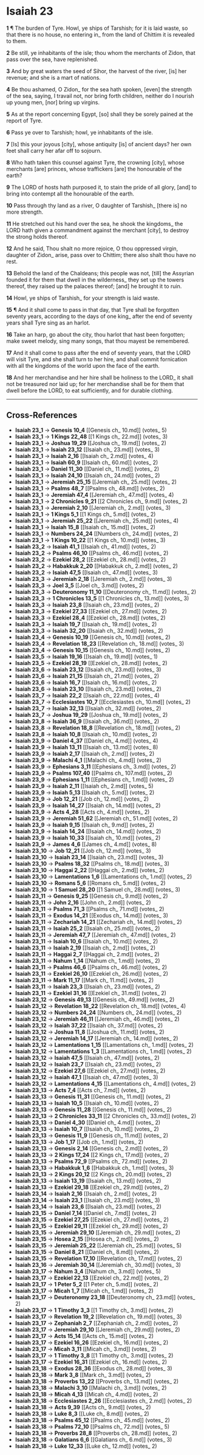 # Isaiah 23

**1** ¶ The burden of Tyre. Howl, ye ships of Tarshish; for it is laid waste, so that there is no house, no entering in_ from the land of Chittim it is revealed to them.

**2** Be still, ye inhabitants of the isle; thou whom the merchants of Zidon, that pass over the sea, have replenished.

**3** And by great waters the seed of Sihor, the harvest of the river, [is] her revenue; and she is a mart of nations.

**4** Be thou ashamed, O Zidon_ for the sea hath spoken, [even] the strength of the sea, saying, I travail not, nor bring forth children, neither do I nourish up young men, [nor] bring up virgins.

**5** As at the report concerning Egypt, [so] shall they be sorely pained at the report of Tyre.

**6** Pass ye over to Tarshish; howl, ye inhabitants of the isle.

**7** [Is] this your joyous [city], whose antiquity [is] of ancient days? her own feet shall carry her afar off to sojourn.

**8** Who hath taken this counsel against Tyre, the crowning [city], whose merchants [are] princes, whose traffickers [are] the honourable of the earth?

**9** The LORD of hosts hath purposed it, to stain the pride of all glory, [and] to bring into contempt all the honourable of the earth.

**10** Pass through thy land as a river, O daughter of Tarshish_ [there is] no more strength.

**11** He stretched out his hand over the sea, he shook the kingdoms_ the LORD hath given a commandment against the merchant [city], to destroy the strong holds thereof.

**12** And he said, Thou shalt no more rejoice, O thou oppressed virgin, daughter of Zidon_ arise, pass over to Chittim; there also shalt thou have no rest.

**13** Behold the land of the Chaldeans; this people was not, [till] the Assyrian founded it for them that dwell in the wilderness_ they set up the towers thereof, they raised up the palaces thereof; [and] he brought it to ruin.

**14** Howl, ye ships of Tarshish_ for your strength is laid waste.

**15** ¶ And it shall come to pass in that day, that Tyre shall be forgotten seventy years, according to the days of one king_ after the end of seventy years shall Tyre sing as an harlot.

**16** Take an harp, go about the city, thou harlot that hast been forgotten; make sweet melody, sing many songs, that thou mayest be remembered.

**17** And it shall come to pass after the end of seventy years, that the LORD will visit Tyre, and she shall turn to her hire, and shall commit fornication with all the kingdoms of the world upon the face of the earth.

**18** And her merchandise and her hire shall be holiness to the LORD_ it shall not be treasured nor laid up; for her merchandise shall be for them that dwell before the LORD, to eat sufficiently, and for durable clothing.

---

## Cross-References

- **Isaiah 23_1** → **Genesis 10_4** [[Genesis ch_ 10.md]] (votes_ 5)
- **Isaiah 23_1** → **1 Kings 22_48** [[1 Kings ch_ 22.md]] (votes_ 3)
- **Isaiah 23_1** → **Joshua 19_29** [[Joshua ch_ 19.md]] (votes_ 2)
- **Isaiah 23_1** → **Isaiah 23_12** [[Isaiah ch_ 23.md]] (votes_ 3)
- **Isaiah 23_1** → **Isaiah 2_16** [[Isaiah ch_ 2.md]] (votes_ 4)
- **Isaiah 23_1** → **Isaiah 60_9** [[Isaiah ch_ 60.md]] (votes_ 2)
- **Isaiah 23_1** → **Daniel 11_30** [[Daniel ch_ 11.md]] (votes_ 2)
- **Isaiah 23_1** → **Isaiah 24_10** [[Isaiah ch_ 24.md]] (votes_ 2)
- **Isaiah 23_1** → **Jeremiah 25_15** [[Jeremiah ch_ 25.md]] (votes_ 2)
- **Isaiah 23_1** → **Psalms 48_7** [[Psalms ch_ 48.md]] (votes_ 2)
- **Isaiah 23_1** → **Jeremiah 47_4** [[Jeremiah ch_ 47.md]] (votes_ 4)
- **Isaiah 23_1** → **2 Chronicles 9_21** [[2 Chronicles ch_ 9.md]] (votes_ 2)
- **Isaiah 23_1** → **Jeremiah 2_10** [[Jeremiah ch_ 2.md]] (votes_ 3)
- **Isaiah 23_1** → **1 Kings 5_1** [[1 Kings ch_ 5.md]] (votes_ 2)
- **Isaiah 23_1** → **Jeremiah 25_22** [[Jeremiah ch_ 25.md]] (votes_ 4)
- **Isaiah 23_1** → **Isaiah 15_8** [[Isaiah ch_ 15.md]] (votes_ 2)
- **Isaiah 23_1** → **Numbers 24_24** [[Numbers ch_ 24.md]] (votes_ 2)
- **Isaiah 23_1** → **1 Kings 10_22** [[1 Kings ch_ 10.md]] (votes_ 3)
- **Isaiah 23_2** → **Isaiah 41_1** [[Isaiah ch_ 41.md]] (votes_ 2)
- **Isaiah 23_2** → **Psalms 46_10** [[Psalms ch_ 46.md]] (votes_ 2)
- **Isaiah 23_2** → **Ezekiel 28_2** [[Ezekiel ch_ 28.md]] (votes_ 2)
- **Isaiah 23_2** → **Habakkuk 2_20** [[Habakkuk ch_ 2.md]] (votes_ 2)
- **Isaiah 23_2** → **Isaiah 47_5** [[Isaiah ch_ 47.md]] (votes_ 3)
- **Isaiah 23_3** → **Jeremiah 2_18** [[Jeremiah ch_ 2.md]] (votes_ 3)
- **Isaiah 23_3** → **Joel 3_5** [[Joel ch_ 3.md]] (votes_ 2)
- **Isaiah 23_3** → **Deuteronomy 11_10** [[Deuteronomy ch_ 11.md]] (votes_ 2)
- **Isaiah 23_3** → **1 Chronicles 13_5** [[1 Chronicles ch_ 13.md]] (votes_ 3)
- **Isaiah 23_3** → **Isaiah 23_8** [[Isaiah ch_ 23.md]] (votes_ 2)
- **Isaiah 23_3** → **Ezekiel 27_33** [[Ezekiel ch_ 27.md]] (votes_ 2)
- **Isaiah 23_3** → **Ezekiel 28_4** [[Ezekiel ch_ 28.md]] (votes_ 2)
- **Isaiah 23_3** → **Isaiah 19_7** [[Isaiah ch_ 19.md]] (votes_ 2)
- **Isaiah 23_3** → **Isaiah 32_20** [[Isaiah ch_ 32.md]] (votes_ 2)
- **Isaiah 23_4** → **Genesis 10_19** [[Genesis ch_ 10.md]] (votes_ 2)
- **Isaiah 23_4** → **Revelation 18_23** [[Revelation ch_ 18.md]] (votes_ 3)
- **Isaiah 23_4** → **Genesis 10_15** [[Genesis ch_ 10.md]] (votes_ 2)
- **Isaiah 23_5** → **Isaiah 19_16** [[Isaiah ch_ 19.md]] (votes_ 1)
- **Isaiah 23_5** → **Ezekiel 28_19** [[Ezekiel ch_ 28.md]] (votes_ 2)
- **Isaiah 23_6** → **Isaiah 23_12** [[Isaiah ch_ 23.md]] (votes_ 3)
- **Isaiah 23_6** → **Isaiah 21_15** [[Isaiah ch_ 21.md]] (votes_ 2)
- **Isaiah 23_6** → **Isaiah 16_7** [[Isaiah ch_ 16.md]] (votes_ 2)
- **Isaiah 23_6** → **Isaiah 23_10** [[Isaiah ch_ 23.md]] (votes_ 2)
- **Isaiah 23_7** → **Isaiah 22_2** [[Isaiah ch_ 22.md]] (votes_ 4)
- **Isaiah 23_7** → **Ecclesiastes 10_7** [[Ecclesiastes ch_ 10.md]] (votes_ 2)
- **Isaiah 23_7** → **Isaiah 32_13** [[Isaiah ch_ 32.md]] (votes_ 2)
- **Isaiah 23_7** → **Joshua 19_29** [[Joshua ch_ 19.md]] (votes_ 2)
- **Isaiah 23_8** → **Isaiah 36_9** [[Isaiah ch_ 36.md]] (votes_ 2)
- **Isaiah 23_8** → **Revelation 18_8** [[Revelation ch_ 18.md]] (votes_ 2)
- **Isaiah 23_8** → **Isaiah 10_8** [[Isaiah ch_ 10.md]] (votes_ 2)
- **Isaiah 23_9** → **Daniel 4_37** [[Daniel ch_ 4.md]] (votes_ 4)
- **Isaiah 23_9** → **Isaiah 13_11** [[Isaiah ch_ 13.md]] (votes_ 8)
- **Isaiah 23_9** → **Isaiah 2_17** [[Isaiah ch_ 2.md]] (votes_ 2)
- **Isaiah 23_9** → **Malachi 4_1** [[Malachi ch_ 4.md]] (votes_ 2)
- **Isaiah 23_9** → **Ephesians 3_11** [[Ephesians ch_ 3.md]] (votes_ 2)
- **Isaiah 23_9** → **Psalms 107_40** [[Psalms ch_ 107.md]] (votes_ 2)
- **Isaiah 23_9** → **Ephesians 1_11** [[Ephesians ch_ 1.md]] (votes_ 2)
- **Isaiah 23_9** → **Isaiah 2_11** [[Isaiah ch_ 2.md]] (votes_ 5)
- **Isaiah 23_9** → **Isaiah 5_13** [[Isaiah ch_ 5.md]] (votes_ 2)
- **Isaiah 23_9** → **Job 12_21** [[Job ch_ 12.md]] (votes_ 2)
- **Isaiah 23_9** → **Isaiah 14_27** [[Isaiah ch_ 14.md]] (votes_ 2)
- **Isaiah 23_9** → **Acts 4_28** [[Acts ch_ 4.md]] (votes_ 2)
- **Isaiah 23_9** → **Jeremiah 51_62** [[Jeremiah ch_ 51.md]] (votes_ 2)
- **Isaiah 23_9** → **Isaiah 9_15** [[Isaiah ch_ 9.md]] (votes_ 2)
- **Isaiah 23_9** → **Isaiah 14_24** [[Isaiah ch_ 14.md]] (votes_ 2)
- **Isaiah 23_9** → **Isaiah 10_33** [[Isaiah ch_ 10.md]] (votes_ 2)
- **Isaiah 23_9** → **James 4_6** [[James ch_ 4.md]] (votes_ 8)
- **Isaiah 23_10** → **Job 12_21** [[Job ch_ 12.md]] (votes_ 3)
- **Isaiah 23_10** → **Isaiah 23_14** [[Isaiah ch_ 23.md]] (votes_ 3)
- **Isaiah 23_10** → **Psalms 18_32** [[Psalms ch_ 18.md]] (votes_ 3)
- **Isaiah 23_10** → **Haggai 2_22** [[Haggai ch_ 2.md]] (votes_ 2)
- **Isaiah 23_10** → **Lamentations 1_6** [[Lamentations ch_ 1.md]] (votes_ 2)
- **Isaiah 23_10** → **Romans 5_6** [[Romans ch_ 5.md]] (votes_ 2)
- **Isaiah 23_10** → **1 Samuel 28_20** [[1 Samuel ch_ 28.md]] (votes_ 3)
- **Isaiah 23_11** → **Genesis 9_25** [[Genesis ch_ 9.md]] (votes_ 2)
- **Isaiah 23_11** → **John 2_16** [[John ch_ 2.md]] (votes_ 2)
- **Isaiah 23_11** → **Psalms 71_3** [[Psalms ch_ 71.md]] (votes_ 2)
- **Isaiah 23_11** → **Exodus 14_21** [[Exodus ch_ 14.md]] (votes_ 3)
- **Isaiah 23_11** → **Zechariah 14_21** [[Zechariah ch_ 14.md]] (votes_ 2)
- **Isaiah 23_11** → **Isaiah 25_2** [[Isaiah ch_ 25.md]] (votes_ 2)
- **Isaiah 23_11** → **Jeremiah 47_7** [[Jeremiah ch_ 47.md]] (votes_ 2)
- **Isaiah 23_11** → **Isaiah 10_6** [[Isaiah ch_ 10.md]] (votes_ 2)
- **Isaiah 23_11** → **Isaiah 2_19** [[Isaiah ch_ 2.md]] (votes_ 2)
- **Isaiah 23_11** → **Haggai 2_7** [[Haggai ch_ 2.md]] (votes_ 2)
- **Isaiah 23_11** → **Nahum 1_14** [[Nahum ch_ 1.md]] (votes_ 2)
- **Isaiah 23_11** → **Psalms 46_6** [[Psalms ch_ 46.md]] (votes_ 2)
- **Isaiah 23_11** → **Ezekiel 26_10** [[Ezekiel ch_ 26.md]] (votes_ 2)
- **Isaiah 23_11** → **Mark 11_17** [[Mark ch_ 11.md]] (votes_ 2)
- **Isaiah 23_11** → **Isaiah 23_3** [[Isaiah ch_ 23.md]] (votes_ 2)
- **Isaiah 23_11** → **Ezekiel 31_16** [[Ezekiel ch_ 31.md]] (votes_ 2)
- **Isaiah 23_12** → **Genesis 49_13** [[Genesis ch_ 49.md]] (votes_ 2)
- **Isaiah 23_12** → **Revelation 18_22** [[Revelation ch_ 18.md]] (votes_ 4)
- **Isaiah 23_12** → **Numbers 24_24** [[Numbers ch_ 24.md]] (votes_ 2)
- **Isaiah 23_12** → **Jeremiah 46_11** [[Jeremiah ch_ 46.md]] (votes_ 2)
- **Isaiah 23_12** → **Isaiah 37_22** [[Isaiah ch_ 37.md]] (votes_ 2)
- **Isaiah 23_12** → **Joshua 11_8** [[Joshua ch_ 11.md]] (votes_ 2)
- **Isaiah 23_12** → **Jeremiah 14_17** [[Jeremiah ch_ 14.md]] (votes_ 2)
- **Isaiah 23_12** → **Lamentations 1_15** [[Lamentations ch_ 1.md]] (votes_ 2)
- **Isaiah 23_12** → **Lamentations 1_3** [[Lamentations ch_ 1.md]] (votes_ 2)
- **Isaiah 23_12** → **Isaiah 47_5** [[Isaiah ch_ 47.md]] (votes_ 2)
- **Isaiah 23_12** → **Isaiah 23_7** [[Isaiah ch_ 23.md]] (votes_ 2)
- **Isaiah 23_12** → **Ezekiel 27_6** [[Ezekiel ch_ 27.md]] (votes_ 2)
- **Isaiah 23_12** → **Isaiah 47_1** [[Isaiah ch_ 47.md]] (votes_ 3)
- **Isaiah 23_12** → **Lamentations 4_15** [[Lamentations ch_ 4.md]] (votes_ 2)
- **Isaiah 23_13** → **Acts 7_4** [[Acts ch_ 7.md]] (votes_ 2)
- **Isaiah 23_13** → **Genesis 11_31** [[Genesis ch_ 11.md]] (votes_ 2)
- **Isaiah 23_13** → **Isaiah 10_5** [[Isaiah ch_ 10.md]] (votes_ 2)
- **Isaiah 23_13** → **Genesis 11_28** [[Genesis ch_ 11.md]] (votes_ 2)
- **Isaiah 23_13** → **2 Chronicles 33_11** [[2 Chronicles ch_ 33.md]] (votes_ 2)
- **Isaiah 23_13** → **Daniel 4_30** [[Daniel ch_ 4.md]] (votes_ 2)
- **Isaiah 23_13** → **Isaiah 10_7** [[Isaiah ch_ 10.md]] (votes_ 2)
- **Isaiah 23_13** → **Genesis 11_9** [[Genesis ch_ 11.md]] (votes_ 2)
- **Isaiah 23_13** → **Job 1_17** [[Job ch_ 1.md]] (votes_ 2)
- **Isaiah 23_13** → **Genesis 2_14** [[Genesis ch_ 2.md]] (votes_ 2)
- **Isaiah 23_13** → **2 Kings 17_24** [[2 Kings ch_ 17.md]] (votes_ 2)
- **Isaiah 23_13** → **Psalms 72_9** [[Psalms ch_ 72.md]] (votes_ 2)
- **Isaiah 23_13** → **Habakkuk 1_6** [[Habakkuk ch_ 1.md]] (votes_ 3)
- **Isaiah 23_13** → **2 Kings 20_12** [[2 Kings ch_ 20.md]] (votes_ 2)
- **Isaiah 23_13** → **Isaiah 13_19** [[Isaiah ch_ 13.md]] (votes_ 2)
- **Isaiah 23_13** → **Ezekiel 29_18** [[Ezekiel ch_ 29.md]] (votes_ 2)
- **Isaiah 23_14** → **Isaiah 2_16** [[Isaiah ch_ 2.md]] (votes_ 2)
- **Isaiah 23_14** → **Isaiah 23_1** [[Isaiah ch_ 23.md]] (votes_ 3)
- **Isaiah 23_14** → **Isaiah 23_6** [[Isaiah ch_ 23.md]] (votes_ 2)
- **Isaiah 23_15** → **Daniel 7_14** [[Daniel ch_ 7.md]] (votes_ 2)
- **Isaiah 23_15** → **Ezekiel 27_25** [[Ezekiel ch_ 27.md]] (votes_ 2)
- **Isaiah 23_15** → **Ezekiel 29_11** [[Ezekiel ch_ 29.md]] (votes_ 2)
- **Isaiah 23_15** → **Jeremiah 29_10** [[Jeremiah ch_ 29.md]] (votes_ 2)
- **Isaiah 23_15** → **Hosea 2_15** [[Hosea ch_ 2.md]] (votes_ 2)
- **Isaiah 23_15** → **Jeremiah 25_22** [[Jeremiah ch_ 25.md]] (votes_ 5)
- **Isaiah 23_15** → **Daniel 8_21** [[Daniel ch_ 8.md]] (votes_ 2)
- **Isaiah 23_15** → **Revelation 17_10** [[Revelation ch_ 17.md]] (votes_ 2)
- **Isaiah 23_16** → **Jeremiah 30_14** [[Jeremiah ch_ 30.md]] (votes_ 3)
- **Isaiah 23_17** → **Nahum 3_4** [[Nahum ch_ 3.md]] (votes_ 5)
- **Isaiah 23_17** → **Ezekiel 22_13** [[Ezekiel ch_ 22.md]] (votes_ 2)
- **Isaiah 23_17** → **1 Peter 5_2** [[1 Peter ch_ 5.md]] (votes_ 2)
- **Isaiah 23_17** → **Micah 1_7** [[Micah ch_ 1.md]] (votes_ 2)
- **Isaiah 23_17** → **Deuteronomy 23_18** [[Deuteronomy ch_ 23.md]] (votes_ 2)
- **Isaiah 23_17** → **1 Timothy 3_3** [[1 Timothy ch_ 3.md]] (votes_ 2)
- **Isaiah 23_17** → **Revelation 19_2** [[Revelation ch_ 19.md]] (votes_ 3)
- **Isaiah 23_17** → **Zephaniah 2_7** [[Zephaniah ch_ 2.md]] (votes_ 2)
- **Isaiah 23_17** → **Jeremiah 29_10** [[Jeremiah ch_ 29.md]] (votes_ 2)
- **Isaiah 23_17** → **Acts 15_14** [[Acts ch_ 15.md]] (votes_ 2)
- **Isaiah 23_17** → **Ezekiel 16_26** [[Ezekiel ch_ 16.md]] (votes_ 2)
- **Isaiah 23_17** → **Micah 3_11** [[Micah ch_ 3.md]] (votes_ 2)
- **Isaiah 23_17** → **1 Timothy 3_8** [[1 Timothy ch_ 3.md]] (votes_ 2)
- **Isaiah 23_17** → **Ezekiel 16_31** [[Ezekiel ch_ 16.md]] (votes_ 2)
- **Isaiah 23_18** → **Exodus 28_36** [[Exodus ch_ 28.md]] (votes_ 3)
- **Isaiah 23_18** → **Mark 3_8** [[Mark ch_ 3.md]] (votes_ 2)
- **Isaiah 23_18** → **Proverbs 13_22** [[Proverbs ch_ 13.md]] (votes_ 2)
- **Isaiah 23_18** → **Malachi 3_10** [[Malachi ch_ 3.md]] (votes_ 2)
- **Isaiah 23_18** → **Micah 4_13** [[Micah ch_ 4.md]] (votes_ 2)
- **Isaiah 23_18** → **Ecclesiastes 2_26** [[Ecclesiastes ch_ 2.md]] (votes_ 2)
- **Isaiah 23_18** → **Acts 9_39** [[Acts ch_ 9.md]] (votes_ 2)
- **Isaiah 23_18** → **Luke 8_3** [[Luke ch_ 8.md]] (votes_ 2)
- **Isaiah 23_18** → **Psalms 45_12** [[Psalms ch_ 45.md]] (votes_ 2)
- **Isaiah 23_18** → **Psalms 72_10** [[Psalms ch_ 72.md]] (votes_ 5)
- **Isaiah 23_18** → **Proverbs 28_8** [[Proverbs ch_ 28.md]] (votes_ 2)
- **Isaiah 23_18** → **Galatians 6_6** [[Galatians ch_ 6.md]] (votes_ 3)
- **Isaiah 23_18** → **Luke 12_33** [[Luke ch_ 12.md]] (votes_ 2)
